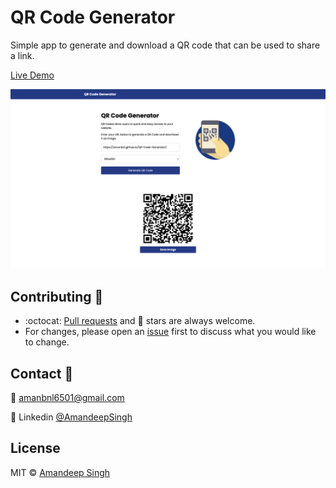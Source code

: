 # QR Code Generator

Simple app to generate and download a QR code that can be used to share a link.

[Live Demo](https://amanbnl.github.io/QR-Code-Generator/)

<img src="assets/screen.png">

## Contributing 👏
- :octocat: [Pull requests](https://github.com/amanbnl/QR-Code-Generator/pulls) and 🌟 stars are always welcome.
- For changes, please open an [issue](https://github.com/amanbnl/QR-Code-Generator/issues) first to discuss what you would like to change.
## Contact 📩
📧 amanbnl6501@gmail.com

💼 Linkedin [@AmandeepSingh](https://www.linkedin.com/in/amandeep-singh-24a82b247/)

## License
MIT &copy; [Amandeep Singh](https://github.com/amanbnl)
